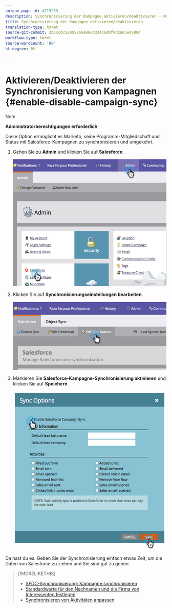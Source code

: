 ```yaml
---
unique-page-id: 4719289
description: Synchronisierung der Kampagne aktivieren/deaktivieren - Marketing Docs - Produktdokumentation
title: Synchronisierung der Kampagne aktivieren/deaktivieren
translation-type: tm+mt
source-git-commit: 2b5ccd7220557a5e966d33436d0f0d2a65e4589d
workflow-type: tm+mt
source-wordcount: '90'
ht-degree: 0%

---
```



# Aktivieren/Deaktivieren der Synchronisierung von Kampagnen {#enable-disable-campaign-sync}

>[!NOTE]
>
>**Administratorberechtigungen erforderlich**

Diese Option ermöglicht es Marketo, seine Programm-Mitgliedschaft und Status mit Salesforce-Kampagnen zu synchronisieren und umgekehrt.

1. Gehen Sie zu **Admin** und klicken Sie auf **Salesforce**.

   ![](assets/image2014-12-9-13-3a36-3a49.png)

1. Klicken Sie auf **Synchronisierungseinstellungen bearbeiten**.

   ![](assets/image2014-12-9-13-3a37-3a0.png)

1. Markieren Sie **Salesforce-Kampagne-Synchronisierung aktivieren** und klicken Sie auf **Speichern**.

   ![](assets/image2014-12-9-13-3a37-3a8.png)

Da hast du es. Geben Sie der Synchronisierung einfach etwas Zeit, um die Daten von Salesforce zu ziehen und Sie sind gut zu gehen.

>[!MORELIKETHIS]
>
>* [SFDC-Synchronisierung: Kampagne synchronisieren](/help/marketo/product-docs/crm-sync/salesforce-sync/sfdc-sync-details/sfdc-sync-campaign-sync.md)
>* [Standardwerte für den Nachnamen und die Firma von Interessenten festlegen](/help/marketo/product-docs/crm-sync/salesforce-sync/setup/optional-steps/set-default-person-last-name-and-company-name.md)
>* [Synchronisieren von Aktivitäten anpassen](/help/marketo/product-docs/crm-sync/salesforce-sync/setup/optional-steps/customize-activities-sync.md)

